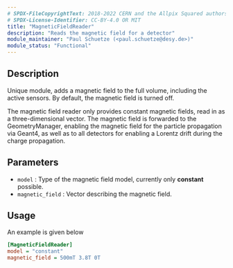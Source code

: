 ```yaml
---
# SPDX-FileCopyrightText: 2018-2022 CERN and the Allpix Squared authors
# SPDX-License-Identifier: CC-BY-4.0 OR MIT
title: "MagneticFieldReader"
description: "Reads the magnetic field for a detector"
module_maintainer: "Paul Schuetze (<paul.schuetze@desy.de>)"
module_status: "Functional"
---
```


## Description
Unique module, adds a magnetic field to the full volume, including the active sensors. By default, the magnetic field is turned off.

The magnetic field reader only provides constant magnetic fields, read in as a three-dimensional vector. The magnetic field is forwarded to the GeometryManager, enabling the magnetic field for the particle propagation via Geant4, as well as to all detectors for enabling a Lorentz drift during the charge propagation.

## Parameters
* `model` : Type of the magnetic field model, currently only **constant** possible.
* `magnetic_field` : Vector describing the magnetic field.

## Usage
An example is given below

```ini
[MagneticFieldReader]
model = "constant"
magnetic_field = 500mT 3.8T 0T
```
